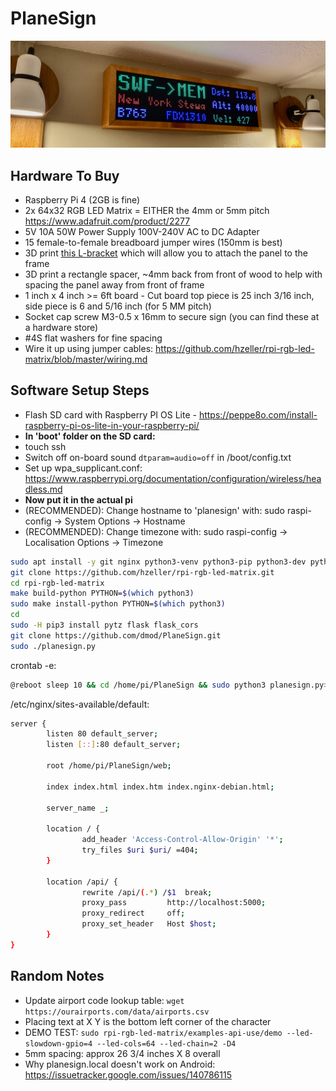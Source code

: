 # PlaneSign

![Image](.data/planesign.jpeg)

## Hardware To Buy

- Raspberry Pi 4 (2GB is fine)
- 2x 64x32 RGB LED Matrix = EITHER the 4mm or 5mm pitch <https://www.adafruit.com/product/2277>
- 5V 10A 50W Power Supply 100V-240V AC to DC Adapter
- 15 female-to-female breadboard jumper wires (150mm is best)
- 3D print [this L-bracket](.data/adjustable_L_braket.stl) which will allow you to attach the panel to the frame
- 3D print a rectangle spacer, ~4mm back from front of wood to help with spacing the panel away from front of frame
- 1 inch x 4 inch >= 6ft board - Cut board top piece is 25 inch 3/16 inch, side piece is 6 and 5/16 inch (for 5 MM pitch)
- Socket cap screw M3-0.5 x 16mm to secure sign (you can find these at a hardware store)
- #4S flat washers for fine spacing
- Wire it up using jumper cables: <https://github.com/hzeller/rpi-rgb-led-matrix/blob/master/wiring.md>

## Software Setup Steps

- Flash SD card with Raspberry PI OS Lite - <https://peppe8o.com/install-raspberry-pi-os-lite-in-your-raspberry-pi/>
- **In 'boot' folder on the SD card:** 
- touch ssh
- Switch off on-board sound `dtparam=audio=off` in /boot/config.txt
- Set up wpa_supplicant.conf: <https://www.raspberrypi.org/documentation/configuration/wireless/headless.md>
- **Now put it in the actual pi**
- (RECOMMENDED): Change hostname to 'planesign' with: sudo raspi-config -> System Options -> Hostname
- (RECOMMENDED): Change timezone with: sudo raspi-config -> Localisation Options -> Timezone


```sh
sudo apt install -y git nginx python3-venv python3-pip python3-dev python3-pillow
git clone https://github.com/hzeller/rpi-rgb-led-matrix.git
cd rpi-rgb-led-matrix
make build-python PYTHON=$(which python3)
sudo make install-python PYTHON=$(which python3)
cd
sudo -H pip3 install pytz flask flask_cors
git clone https://github.com/dmod/PlaneSign.git
sudo ./planesign.py
```

crontab -e:

```sh
@reboot sleep 10 && cd /home/pi/PlaneSign && sudo python3 planesign.py>/dev/null 2>&1
```

/etc/nginx/sites-available/default:

```sh
server {
        listen 80 default_server;
        listen [::]:80 default_server;

        root /home/pi/PlaneSign/web;

        index index.html index.htm index.nginx-debian.html;

        server_name _;

        location / {
                add_header 'Access-Control-Allow-Origin' '*';
                try_files $uri $uri/ =404;
        }

        location /api/ {
                rewrite /api/(.*) /$1  break;
                proxy_pass         http://localhost:5000;
                proxy_redirect     off;
                proxy_set_header   Host $host;
        }
}
```

## Random Notes

- Update airport code lookup table: `wget https://ourairports.com/data/airports.csv`
- Placing text at X Y is the bottom left corner of the character
- DEMO TEST: `sudo rpi-rgb-led-matrix/examples-api-use/demo --led-slowdown-gpio=4 --led-cols=64 --led-chain=2 -D4`
- 5mm spacing: approx 26 3/4 inches X 8 overall
- Why planesign.local doesn't work on Android: <https://issuetracker.google.com/issues/140786115>
